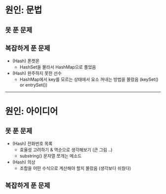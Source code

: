 # 원인: 문법
## 못 푼 문제

## 복잡하게 푼 문제
* (Hash) 폰켓몬
    * HashSet을 몰라서 HashMap으로 풀었음
* (Hash) 완주하지 못한 선수
    * HashMap에서 key를 모르는 상태에서 요소 꺼내는 방법을 몰랐음 (keySet() or entrySet())

---

# 원인: 아이디어
## 못 푼 문제
* (Hash) 전화번호 목록
    * 효율성 고려하기 & 역순으로 생각해보기 (큰 그림 ..)
    * substring() 문자열 쪼개는 메소드
* (Hash) 의상
    * 조합을 어떤 수식으로 계산해야 할지 몰랐음 (생각보다 쉬웠다)
    

## 복잡하게 푼 문제
